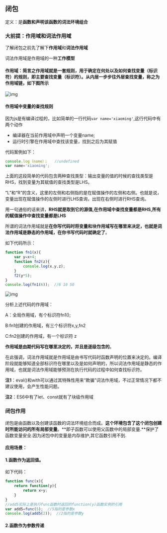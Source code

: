 ## 闭包

定义：是**函数和声明该函数的词法环境组合**

### 大前提：作用域**和**词法作用域

了解闭包之前先了解下**作用域**和**词法作用域**

词法作用域是作用域的一种**工作模型**

#### 作用域：简言之**作用域就是一套规则，用于确定在何处以及如何查找变量（标识符）的规则**，即主要查找变量（标识符）。从内层一步步往外层查找变量，称之为**作用域链**，如下图所示

![img](https://upload-images.jianshu.io/upload_images/2555024-02eecfe91721a54e.png?imageMogr2/auto-orient/strip%7CimageView2/2/w/592)

#### 作用域中变量的查找规则

因为js是有编译过程的，比如简单的一行代码`var name='xiaoming'`,这行代码中有两个动作

- 编译器在当前作用域中声明一个变量name;
- 运行时引擎在作用域中查找该变量，找到之后为其赋值

代码案例如下：

```js
console.log（name）；   //undefined
var name='xiaoming';
```

上面的这段简单的代码包含两种查找类型：输出变量的值的时候的查找类型是RHS，找到变量为其赋值的查找类型是LHS。

“L”和“R”的含义，这里的左侧和右侧指的是在赋值操作的左侧和右侧。也就是说，变量出现在赋值操作的左侧时进行LHS查询，出现在右侧时进行RHS查询。

用一句通俗的话来讲，**RHS就是取到它的源值,在作用域中查找变量都是RHS,所有的赋值操作中查找变量都是LHS**

所谓的词法作用域就是**在你写代码时将变量和块作用域写在哪里来决定，也就是词法作用域是静态的作用域，在你书写代码时就确定了**。

如下代码所示：

```js
function fn1(x){
    var y=x+4;
    function fn2(z){
        console.log(x,y,z);
    }
    f2(y*5);
}
console.log(fn1(6));  //6 10 50

```

![img](https://upload-images.jianshu.io/upload_images/2555024-3841530f893072b5.png?imageMogr2/auto-orient/strip%7CimageView2/2/w/1000)

分析上述代码的作用域：

A：全局作用域，有个标识符fn1();

B:fn1创建的作用域，有三个标识符x,y,fn2

C:fn2创建的作用域，有一个标识符 z

**作用域是由期代码写在哪里决定的，并且是逐级包含的**。

在此强调，词法作用域就是作用域是由书写代码时函数声明的位置来决定的。编译阶段就能够知道全部标识符在哪里以及是如何声明的，所以词法作用域是静态的作用域，也就是词法作用域能够预测在执行代码的过程中如何查找标识符。

**注1**：eval()和with可以通过其特殊性用来“欺骗”词法作用域，不过正常情况下都不建议使用，会产生性能问题。

**注2**：ES6中有了let、const就有了块级作用域

### 闭包作用

闭包是由函数以及创建该函数的词法环境组合而成。**这个环境包含了这个闭包创建时所能访问的所有局部变量**。**即子函数可以使用父函数中的局部变量.**保护了函数变量安全.因为闭包中的变量是内存维护,其它函数引用不到.

#### 应用场景：

#### 1.函数作为返回值。

如下代码：

```js
function func(x){
    return function(y){
        return x+y;
    }
}
//add5实际上是执行func函数时返回的function(y)函数实例的引用
var add5=func(5);  //5指的是参数x
console.log(add5(2));  //2指的是参数y
```

#### 2.函数作为参数传递











